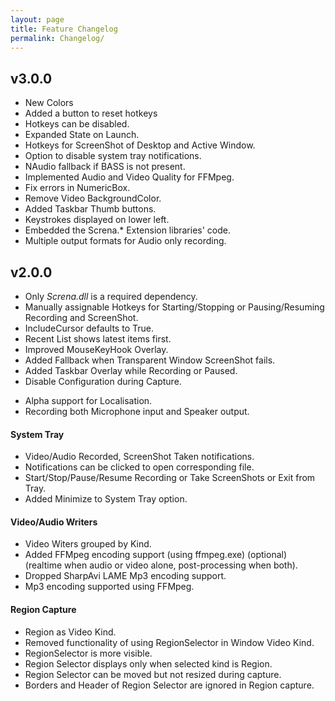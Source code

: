 ```yaml
---
layout: page
title: Feature Changelog
permalink: Changelog/
---
```


## v3.0.0
* New Colors
* Added a button to reset hotkeys
* Hotkeys can be disabled.
* Expanded State on Launch.
* Hotkeys for ScreenShot of Desktop and Active Window.
* Option to disable system tray notifications.
* NAudio fallback if BASS is not present.
* Implemented Audio and Video Quality for FFMpeg.
* Fix errors in NumericBox.
* Remove Video BackgroundColor.
* Added Taskbar Thumb buttons.
* Keystrokes displayed on lower left.
* Embedded the Screna.* Extension libraries' code.
* Multiple output formats for Audio only recording.

## v2.0.0
- Only _Screna.dll_ is a required dependency.
- Manually assignable Hotkeys for Starting/Stopping or Pausing/Resuming Recording and ScreenShot.
- IncludeCursor defaults to True.
- Recent List shows latest items first.
- Improved MouseKeyHook Overlay.
- Added Fallback when Transparent Window ScreenShot fails.
- Added Taskbar Overlay while Recording or Paused.
- Disable Configuration during Capture.
* Alpha support for Localisation.
* Recording both Microphone input and Speaker output.

#### System Tray
- Video/Audio Recorded, ScreenShot Taken notifications.
- Notifications can be clicked to open corresponding file.
- Start/Stop/Pause/Resume Recording or Take ScreenShots or Exit from Tray.
- Added Minimize to System Tray option.

#### Video/Audio Writers
- Video Witers grouped by Kind.
- Added FFMpeg encoding support (using ffmpeg.exe) (optional) (realtime when audio or video alone, post-processing when both).
- Dropped SharpAvi LAME Mp3 encoding support.
- Mp3 encoding supported using FFMpeg.

#### Region Capture
- Region as Video Kind.
- Removed functionality of using RegionSelector in Window Video Kind.
- RegionSelector is more visible.
- Region Selector displays only when selected kind is Region.
- Region Selector can be moved but not resized during capture.
- Borders and Header of Region Selector are ignored in Region capture.